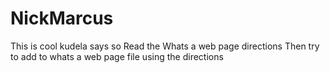 # NickMarcus
This is cool kudela says so
Read the Whats a web page directions
Then try to add to whats a web page file using the directions
